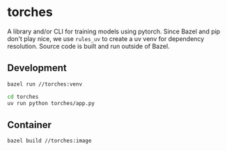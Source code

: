 # torches

A library and/or CLI for training models using pytorch. Since Bazel and pip don't play nice, we use `rules_uv` to create a uv venv for dependency resolution. Source code is built and run outside of Bazel.

## Development

```bash
bazel run //torches:venv

cd torches
uv run python torches/app.py
```

## Container

```bash
bazel build //torches:image
```

